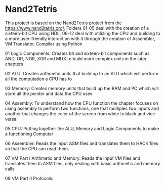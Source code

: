 # Nand2Tetris

This project is based on the Nand2Tetris project from the https://www.nand2tetris.org/, 
Folders 01-05 deal with the creation of a sixteen-bit CPU using HDL, 06-12 deal with utilizing the CPU and building to a more user-friendly interaction with it through the creation of Assembler, VM Translator, Compiler using Python

01 Logic Components: 
       Creates bit and sixteen-bit components such as AND, OR, NOR, XOR and MUX to build more complex units in the later chapters 
       
02 ALU:
       Creates arithmetic units that build up to an ALU which will perform all the computation a CPU has to 
       
03 Memory:
       Creates memory units that build up the RAM and PC which will store all the pointer and data the CPU uses
       
04 Assembly:
       To understand how the CPU function the chapter focuses on using assembly to perform two functions, one that multiples two inputs and another that changes the color of the screen from white to black and vice versa. 
       
05 CPU:
      Putting together the ALU, Memory and Logic Components to make a functioning Computer 
      
06 Assembler:
      Reads the input ASM files and translates them to HACK files so that the CPU can read them. 
      
07 VM Part I Arithmetic and Memory:
      Reads the input VM files and translates them to ASM files, only dealing with basic arithmetic and memory calls 
      
08 VM Part II Protocols:
